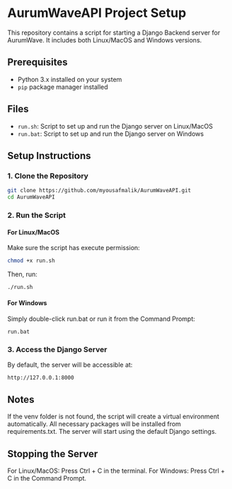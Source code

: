 # AurumWaveAPI Project Setup

This repository contains a script for starting a Django Backend server for AurumWave. It includes both Linux/MacOS and Windows
versions.

## Prerequisites

- Python 3.x installed on your system
- `pip` package manager installed

## Files

- `run.sh`: Script to set up and run the Django server on Linux/MacOS
- `run.bat`: Script to set up and run the Django server on Windows

## Setup Instructions

### 1. Clone the Repository

```bash
git clone https://github.com/myousafmalik/AurumWaveAPI.git
cd AurumWaveAPI
```

### 2. Run the Script

#### For Linux/MacOS

Make sure the script has execute permission:

```bash
chmod +x run.sh
```

Then, run:

```bash
./run.sh
```

#### For Windows

Simply double-click run.bat or run it from the Command Prompt:

```batch
run.bat
```

### 3. Access the Django Server

By default, the server will be accessible at:

```arduino
http://127.0.0.1:8000
```

## Notes

If the venv folder is not found, the script will create a virtual environment automatically.
All necessary packages will be installed from requirements.txt.
The server will start using the default Django settings.

## Stopping the Server

For Linux/MacOS: Press Ctrl + C in the terminal.
For Windows: Press Ctrl + C in the Command Prompt.